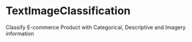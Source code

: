 # TextImageClassification
Classify E-commerce Product with Categorical, Descriptive and Imagery information 
